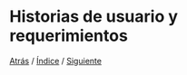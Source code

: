 # Historias de usuario y requerimientos 





[Atrás](https://github.com/Ibis-C/Metodos-de-organizaci-n/blob/Daniela-Lujan/Documentacion/2.%20Herramientas%20y%20métodos.md#herramientas-y-métodos)
/ [Índice](https://github.com/Ibis-C/Metodos-de-organizaci-n/blob/Daniela-Lujan/README.md#indice "índice") /
[Siguiente]()

